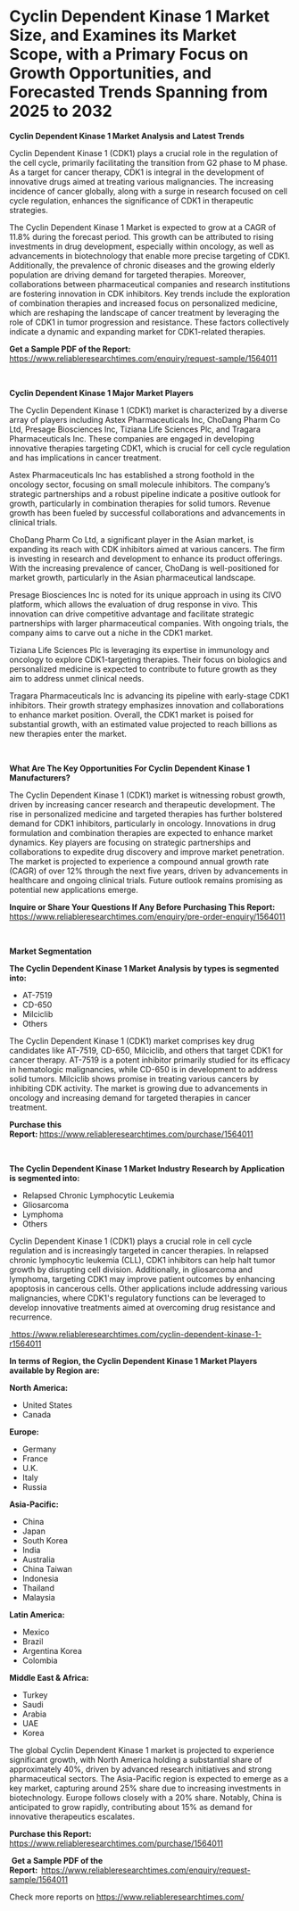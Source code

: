 <p><h1>Cyclin Dependent Kinase 1 Market Size, and Examines its Market Scope, with a Primary Focus on Growth Opportunities, and Forecasted Trends Spanning from 2025 to 2032</h1></p><p><strong>Cyclin Dependent Kinase 1 Market Analysis and Latest Trends</strong></p>
<p><p>Cyclin Dependent Kinase 1 (CDK1) plays a crucial role in the regulation of the cell cycle, primarily facilitating the transition from G2 phase to M phase. As a target for cancer therapy, CDK1 is integral in the development of innovative drugs aimed at treating various malignancies. The increasing incidence of cancer globally, along with a surge in research focused on cell cycle regulation, enhances the significance of CDK1 in therapeutic strategies.</p><p>The Cyclin Dependent Kinase 1 Market is expected to grow at a CAGR of 11.8% during the forecast period. This growth can be attributed to rising investments in drug development, especially within oncology, as well as advancements in biotechnology that enable more precise targeting of CDK1. Additionally, the prevalence of chronic diseases and the growing elderly population are driving demand for targeted therapies. Moreover, collaborations between pharmaceutical companies and research institutions are fostering innovation in CDK inhibitors. Key trends include the exploration of combination therapies and increased focus on personalized medicine, which are reshaping the landscape of cancer treatment by leveraging the role of CDK1 in tumor progression and resistance. These factors collectively indicate a dynamic and expanding market for CDK1-related therapies.</p></p>
<p><strong>Get a Sample PDF of the Report:&nbsp;</strong> <a href="https://www.reliableresearchtimes.com/enquiry/request-sample/1564011?utm_campaign=3187&utm_medium=2&utm_source=Github&utm_content=ia&utm_term=08032025&utm_id=cyclin-dependent-kinase-1">https://www.reliableresearchtimes.com/enquiry/request-sample/1564011</a></p>
<p>&nbsp;</p>
<p><strong>Cyclin Dependent Kinase 1 Major Market Players</strong></p>
<p><p>The Cyclin Dependent Kinase 1 (CDK1) market is characterized by a diverse array of players including Astex Pharmaceuticals Inc, ChoDang Pharm Co Ltd, Presage Biosciences Inc, Tiziana Life Sciences Plc, and Tragara Pharmaceuticals Inc. These companies are engaged in developing innovative therapies targeting CDK1, which is crucial for cell cycle regulation and has implications in cancer treatment.</p><p>Astex Pharmaceuticals Inc has established a strong foothold in the oncology sector, focusing on small molecule inhibitors. The company’s strategic partnerships and a robust pipeline indicate a positive outlook for growth, particularly in combination therapies for solid tumors. Revenue growth has been fueled by successful collaborations and advancements in clinical trials.</p><p>ChoDang Pharm Co Ltd, a significant player in the Asian market, is expanding its reach with CDK inhibitors aimed at various cancers. The firm is investing in research and development to enhance its product offerings. With the increasing prevalence of cancer, ChoDang is well-positioned for market growth, particularly in the Asian pharmaceutical landscape.</p><p>Presage Biosciences Inc is noted for its unique approach in using its CIVO platform, which allows the evaluation of drug response in vivo. This innovation can drive competitive advantage and facilitate strategic partnerships with larger pharmaceutical companies. With ongoing trials, the company aims to carve out a niche in the CDK1 market.</p><p>Tiziana Life Sciences Plc is leveraging its expertise in immunology and oncology to explore CDK1-targeting therapies. Their focus on biologics and personalized medicine is expected to contribute to future growth as they aim to address unmet clinical needs.</p><p>Tragara Pharmaceuticals Inc is advancing its pipeline with early-stage CDK1 inhibitors. Their growth strategy emphasizes innovation and collaborations to enhance market position. Overall, the CDK1 market is poised for substantial growth, with an estimated value projected to reach billions as new therapies enter the market.</p></p>
<p>&nbsp;</p>
<p><strong>What Are The Key Opportunities For Cyclin Dependent Kinase 1 Manufacturers?</strong></p>
<p><p>The Cyclin Dependent Kinase 1 (CDK1) market is witnessing robust growth, driven by increasing cancer research and therapeutic development. The rise in personalized medicine and targeted therapies has further bolstered demand for CDK1 inhibitors, particularly in oncology. Innovations in drug formulation and combination therapies are expected to enhance market dynamics. Key players are focusing on strategic partnerships and collaborations to expedite drug discovery and improve market penetration. The market is projected to experience a compound annual growth rate (CAGR) of over 12% through the next five years, driven by advancements in healthcare and ongoing clinical trials. Future outlook remains promising as potential new applications emerge.</p></p>
<p><strong>Inquire or Share Your Questions If Any Before Purchasing This Report:</strong> <a href="https://www.reliableresearchtimes.com/enquiry/pre-order-enquiry/1564011?utm_campaign=3187&utm_medium=2&utm_source=Github&utm_content=ia&utm_term=08032025&utm_id=cyclin-dependent-kinase-1">https://www.reliableresearchtimes.com/enquiry/pre-order-enquiry/1564011</a></p>
<p>&nbsp;</p>
<p><strong>Market Segmentation</strong></p>
<p><strong>The Cyclin Dependent Kinase 1 Market Analysis by types is segmented into:</strong></p>
<p><ul><li>AT-7519</li><li>CD-650</li><li>Milciclib</li><li>Others</li></ul></p>
<p><p>The Cyclin Dependent Kinase 1 (CDK1) market comprises key drug candidates like AT-7519, CD-650, Milciclib, and others that target CDK1 for cancer therapy. AT-7519 is a potent inhibitor primarily studied for its efficacy in hematologic malignancies, while CD-650 is in development to address solid tumors. Milciclib shows promise in treating various cancers by inhibiting CDK activity. The market is growing due to advancements in oncology and increasing demand for targeted therapies in cancer treatment.</p></p>
<p><strong>Purchase this Report:&nbsp;</strong><a href="https://www.reliableresearchtimes.com/purchase/1564011?utm_campaign=3187&utm_medium=2&utm_source=Github&utm_content=ia&utm_term=08032025&utm_id=cyclin-dependent-kinase-1">https://www.reliableresearchtimes.com/purchase/1564011</a></p>
<p>&nbsp;</p>
<p><strong>The Cyclin Dependent Kinase 1 Market Industry Research by Application is segmented into:</strong></p>
<p><ul><li>Relapsed Chronic Lymphocytic Leukemia</li><li>Gliosarcoma</li><li>Lymphoma</li><li>Others</li></ul></p>
<p><p>Cyclin Dependent Kinase 1 (CDK1) plays a crucial role in cell cycle regulation and is increasingly targeted in cancer therapies. In relapsed chronic lymphocytic leukemia (CLL), CDK1 inhibitors can help halt tumor growth by disrupting cell division. Additionally, in gliosarcoma and lymphoma, targeting CDK1 may improve patient outcomes by enhancing apoptosis in cancerous cells. Other applications include addressing various malignancies, where CDK1's regulatory functions can be leveraged to develop innovative treatments aimed at overcoming drug resistance and recurrence.</p></p>
<p><a href="https://www.reliableresearchtimes.com/cyclin-dependent-kinase-1-r1564011?utm_campaign=3187&utm_medium=2&utm_source=Github&utm_content=ia&utm_term=08032025&utm_id=cyclin-dependent-kinase-1">&nbsp;https://www.reliableresearchtimes.com/cyclin-dependent-kinase-1-r1564011</a></p>
<p><strong>In terms of Region, the Cyclin Dependent Kinase 1 Market Players available by Region are:</strong></p>
<p>
    <p> <strong> North America: </strong>
        <ul>
            <li>United States</li>
            <li>Canada</li>
        </ul>
        </p> 
    <p> <strong> Europe: </strong>
        <ul>
            <li>Germany</li>
            <li>France</li>
            <li>U.K.</li>
            <li>Italy</li>
            <li>Russia</li>
        </ul>
        </p> 
    <p> <strong> Asia-Pacific: </strong>
        <ul>
            <li>China</li>
            <li>Japan</li>
            <li>South Korea</li>
            <li>India</li>
            <li>Australia</li>
            <li>China Taiwan</li>
            <li>Indonesia</li>
            <li>Thailand</li>
            <li>Malaysia</li>
        </ul>
        </p> 
    <p> <strong> Latin America: </strong>
        <ul>
            <li>Mexico</li>
            <li>Brazil</li>
            <li>Argentina Korea</li>
            <li>Colombia</li>
        </ul>
        </p> 
    <p> <strong> Middle East & Africa: </strong>
        <ul>
            <li>Turkey</li>
            <li>Saudi</li>
            <li>Arabia</li>
            <li>UAE</li>
            <li>Korea</li>
        </ul>
    </p>
    </p>
<p><p>The global Cyclin Dependent Kinase 1 market is projected to experience significant growth, with North America holding a substantial share of approximately 40%, driven by advanced research initiatives and strong pharmaceutical sectors. The Asia-Pacific region is expected to emerge as a key market, capturing around 25% share due to increasing investments in biotechnology. Europe follows closely with a 20% share. Notably, China is anticipated to grow rapidly, contributing about 15% as demand for innovative therapeutics escalates.</p></p>
<p><strong>Purchase this Report: </strong><a href="https://www.reliableresearchtimes.com/purchase/1564011?utm_campaign=3187&utm_medium=2&utm_source=Github&utm_content=ia&utm_term=08032025&utm_id=cyclin-dependent-kinase-1">https://www.reliableresearchtimes.com/purchase/1564011</a></p>
<p>&nbsp;<strong>Get a Sample PDF of the Report:&nbsp;&nbsp;</strong><a href="https://www.reliableresearchtimes.com/enquiry/request-sample/1564011?utm_campaign=3187&utm_medium=2&utm_source=Github&utm_content=ia&utm_term=08032025&utm_id=cyclin-dependent-kinase-1">https://www.reliableresearchtimes.com/enquiry/request-sample/1564011</a></p>
<p><strong></strong></p>
<p>Check more reports on <a href="https://www.reliableresearchtimes.com/?utm_campaign=3187&utm_medium=2&utm_source=Github&utm_content=ia&utm_term=08032025&utm_id=cyclin-dependent-kinase-1">https://www.reliableresearchtimes.com/</a></p>